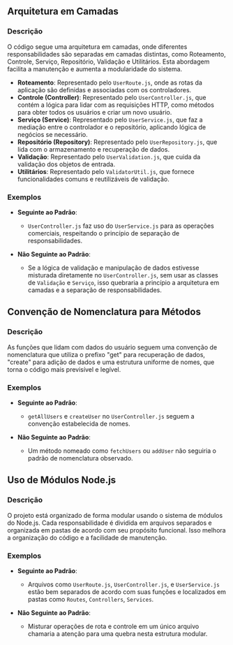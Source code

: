 ## Arquitetura em Camadas

### Descrição

O código segue uma arquitetura em camadas, onde diferentes responsabilidades são separadas em camadas distintas, como Roteamento, Controle, Serviço, Repositório, Validação e Utilitários. Esta abordagem facilita a manutenção e aumenta a modularidade do sistema.

- **Roteamento**: Representado pelo `UserRoute.js`, onde as rotas da aplicação são definidas e associadas com os controladores.
- **Controle (Controller)**: Representado pelo `UserController.js`, que contém a lógica para lidar com as requisições HTTP, como métodos para obter todos os usuários e criar um novo usuário.
- **Serviço (Service)**: Representado pelo `UserService.js`, que faz a mediação entre o controlador e o repositório, aplicando lógica de negócios se necessário.
- **Repositório (Repository)**: Representado pelo `UserRepository.js`, que lida com o armazenamento e recuperação de dados.
- **Validação**: Representado pelo `UserValidation.js`, que cuida da validação dos objetos de entrada.
- **Utilitários**: Representado pelo `ValidatorUtil.js`, que fornece funcionalidades comuns e reutilizáveis de validação.

### Exemplos

- **Seguinte ao Padrão**:
  - `UserController.js` faz uso do `UserService.js` para as operações comerciais, respeitando o princípio de separação de responsabilidades.
  
- **Não Seguinte ao Padrão**:
  - Se a lógica de validação e manipulação de dados estivesse misturada diretamente no `UserController.js`, sem usar as classes de `Validação` e `Serviço`, isso quebraria a princípio a arquitetura em camadas e a separação de responsabilidades.

## Convenção de Nomenclatura para Métodos

### Descrição

As funções que lidam com dados do usuário seguem uma convenção de nomenclatura que utiliza o prefixo "get" para recuperação de dados, "create" para adição de dados e uma estrutura uniforme de nomes, que torna o código mais previsível e legível.

### Exemplos

- **Seguinte ao Padrão**:
  - `getAllUsers` e `createUser` no `UserController.js` seguem a convenção estabelecida de nomes.

- **Não Seguinte ao Padrão**:
  - Um método nomeado como `fetchUsers` ou `addUser` não seguiria o padrão de nomenclatura observado.

## Uso de Módulos Node.js

### Descrição

O projeto está organizado de forma modular usando o sistema de módulos do Node.js. Cada responsabilidade é dividida em arquivos separados e organizada em pastas de acordo com seu propósito funcional. Isso melhora a organização do código e a facilidade de manutenção.

### Exemplos

- **Seguinte ao Padrão**:
  - Arquivos como `UserRoute.js`, `UserController.js`, e `UserService.js` estão bem separados de acordo com suas funções e localizados em pastas como `Routes`, `Controllers`, `Services`.

- **Não Seguinte ao Padrão**:
  - Misturar operações de rota e controle em um único arquivo chamaria a atenção para uma quebra nesta estrutura modular.
